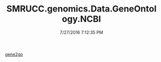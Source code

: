 ﻿---
title: SMRUCC.genomics.Data.GeneOntology.NCBI
date: 7/27/2016 7:12:35 PM
---

[gene2go](T-SMRUCC.genomics.Data.GeneOntology.NCBI.gene2go.html)
